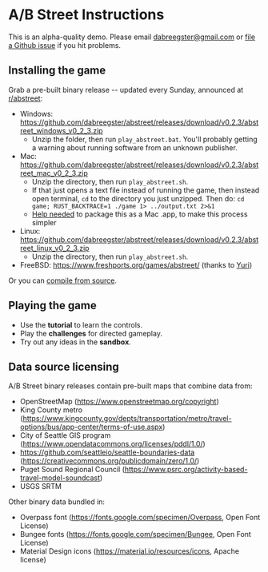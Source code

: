 # A/B Street Instructions

This is an alpha-quality demo. Please email <dabreegster@gmail.com> or
[file a Github issue](https://github.com/dabreegster/abstreet/issues/) if you
hit problems.

## Installing the game

Grab a pre-built binary release -- updated every Sunday, announced at
[r/abstreet](http://old.reddit.com/r/abstreet):

- Windows:
  https://github.com/dabreegster/abstreet/releases/download/v0.2.3/abstreet_windows_v0_2_3.zip
  - Unzip the folder, then run `play_abstreet.bat`. You'll probably getting a
    warning about running software from an unknown publisher.
- Mac:
  https://github.com/dabreegster/abstreet/releases/download/v0.2.3/abstreet_mac_v0_2_3.zip
  - Unzip the directory, then run `play_abstreet.sh`.
  - If that just opens a text file instead of running the game, then instead
    open terminal, `cd` to the directory you just unzipped. Then do:
    `cd game; RUST_BACKTRACE=1 ./game 1> ../output.txt 2>&1`
  - [Help needed](https://github.com/dabreegster/abstreet/issues/66) to package
    this as a Mac .app, to make this process simpler
- Linux:
  https://github.com/dabreegster/abstreet/releases/download/v0.2.3/abstreet_linux_v0_2_3.zip
  - Unzip the directory, then run `play_abstreet.sh`.
- FreeBSD: https://www.freshports.org/games/abstreet/ (thanks to
  [Yuri](https://github.com/yurivict))

Or you can [compile from source](/docs/dev.md).

## Playing the game

- Use the **tutorial** to learn the controls.
- Play the **challenges** for directed gameplay.
- Try out any ideas in the **sandbox**.

## Data source licensing

A/B Street binary releases contain pre-built maps that combine data from:

- OpenStreetMap (https://www.openstreetmap.org/copyright)
- King County metro
  (https://www.kingcounty.gov/depts/transportation/metro/travel-options/bus/app-center/terms-of-use.aspx)
- City of Seattle GIS program
  (https://www.opendatacommons.org/licenses/pddl/1.0/)
- https://github.com/seattleio/seattle-boundaries-data
  (https://creativecommons.org/publicdomain/zero/1.0/)
- Puget Sound Regional Council
  (https://www.psrc.org/activity-based-travel-model-soundcast)
- USGS SRTM

Other binary data bundled in:

- Overpass font (https://fonts.google.com/specimen/Overpass, Open Font License)
- Bungee fonts (https://fonts.google.com/specimen/Bungee, Open Font License)
- Material Design icons (https://material.io/resources/icons, Apache license)
